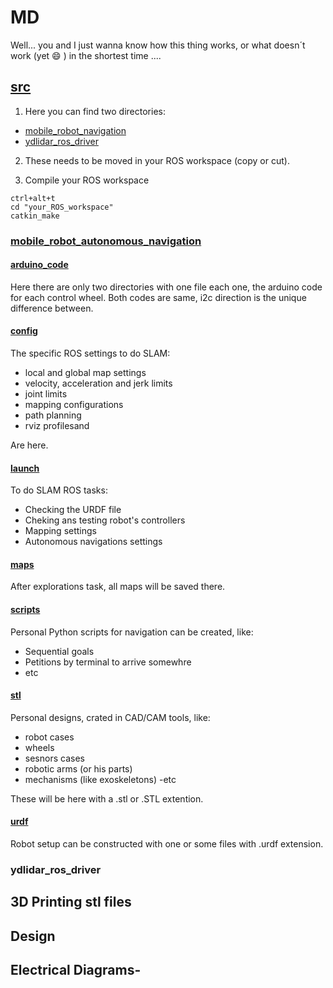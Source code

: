 # MD
Well... you and I just wanna know how this thing works, or what doesn´t work (yet :smile: ) in the shortest time ....  

## [src](https://github.com/marcvty98/MD/tree/main/src)
1. Here you can find two directories:
  - [mobile_robot_navigation](https://github.com/marcvty98/MD/tree/main/src/mobile_robot_autonomous_navigation)
  - [ydlidar_ros_driver](https://github.com/marcvty98/MD/tree/main/src/ydlidar_ros_driver)
 
2. These needs to be moved in your ROS workspace (copy or cut). 

3. Compile your ROS workspace
```
ctrl+alt+t
cd "your_ROS_workspace"
catkin_make
```

### [mobile_robot_autonomous_navigation](https://github.com/marcvty98/MD/tree/main/src/mobile_robot_autonomous_navigation)

#### [arduino_code](https://github.com/marcvty98/MD/tree/main/src/mobile_robot_autonomous_navigation/arduino_code)
Here there are only two directories with one file each one, the arduino code for each control wheel. Both codes are same, i2c direction is the unique difference between. 

#### [config](https://github.com/marcvty98/MD/tree/main/src/mobile_robot_autonomous_navigation/config)
The specific ROS settings to do SLAM:
  - local and global map settings
  - velocity, acceleration and jerk limits
  - joint limits
  - mapping configurations
  - path planning
  - rviz profilesand
 
 Are here.

#### [launch](https://github.com/marcvty98/MD/tree/main/src/mobile_robot_autonomous_navigation/launch) 
To do SLAM ROS tasks:
  - Checking the URDF file
  - Cheking ans testing robot's controllers
  - Mapping settings
  - Autonomous navigations settings

#### [maps](https://github.com/marcvty98/MD/tree/main/src/mobile_robot_autonomous_navigation/maps)
After explorations task, all maps will be saved there. 

#### [scripts](https://github.com/marcvty98/MD/tree/main/src/mobile_robot_autonomous_navigation/scripts)
Personal Python scripts for navigation can be created, like:
  - Sequential goals
  - Petitions by terminal to arrive somewhre
  - etc

#### [stl](https://github.com/marcvty98/MD/tree/main/src/mobile_robot_autonomous_navigation/stl)
Personal designs, crated in CAD/CAM tools, like:
  - robot cases
  - wheels
  - sesnors cases
  - robotic arms (or his parts)
  - mechanisms (like exoskeletons)
  -etc

These will be here with a .stl or .STL extention. 

#### [urdf](https://github.com/marcvty98/MD/tree/main/src/mobile_robot_autonomous_navigation/urdf)
Robot setup can be constructed with one or some files with .urdf extension.

### ydlidar_ros_driver

## 3D Printing stl files

## Design

## Electrical Diagrams-
